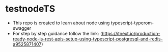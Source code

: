 # testnodeTS
- This repo is created to learn about node using typescript-typerom-swagger
- For step by step guidance follow the link:
(https://itnext.io/production-ready-node-js-rest-apis-setup-using-typescript-postgresql-and-redis-a9525871407)
